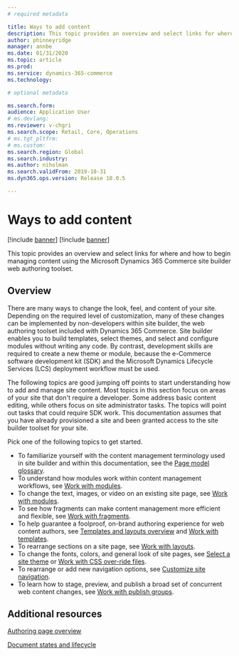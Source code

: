 ```yaml
---
# required metadata

title: Ways to add content 
description: This topic provides an overview and select links for where and how to begin managing content using the Microsoft Dynamics 365 Commerce site builder web authoring toolset.
author: phinneyridge
manager: annbe
ms.date: 01/31/2020
ms.topic: article
ms.prod: 
ms.service: dynamics-365-commerce
ms.technology: 

# optional metadata

ms.search.form:  
audience: Application User
# ms.devlang: 
ms.reviewer: v-chgri
ms.search.scope: Retail, Core, Operations
# ms.tgt_pltfrm: 
# ms.custom: 
ms.search.region: Global
ms.search.industry: 
ms.author: niholman
ms.search.validFrom: 2019-10-31
ms.dyn365.ops.version: Release 10.0.5

---
```

# Ways to add content

[!include [banner](includes/preview-banner.md)]
[!include [banner](includes/banner.md)]

This topic provides an overview and select links for where and how to begin managing content using the Microsoft Dynamics 365 Commerce site builder web authoring toolset.

## Overview

There are many ways to change the look, feel, and content of your site. Depending on the required level of customization, many of these changes can be implemented by non-developers within site builder, the web authoring toolset included with Dynamics 365 Commerce. Site builder enables you to build templates, select themes, and select and configure modules without writing any code. By contrast, development skills are required to create a new theme or module, because the e-Commerce software development kit (SDK) and the Microsoft Dynamics Lifecycle Services (LCS) deployment workflow must be used.

The following topics are good jumping off points to start understanding how to add and manage site content. Most topics in this section focus on areas of your site that don't require a developer. Some address basic content editing, while others focus on site administrator tasks. The topics will point out tasks that could require SDK work. This documentation assumes that you have already provisioned a site and been granted access to the site builder toolset for your site.

Pick one of the following topics to get started.

- To familiarize yourself with the content management terminology used in site builder and within this documentation, see the [Page model glossary](page-elements-overview.md).
- To understand how modules work within content management workflows, see [Work with modules](work-with-modules.md).
- To change the text, images, or video on an existing site page, see [Work with modules](work-with-modules.md).
- To see how fragments can make content management more efficient and flexible, see [Work with fragments](work-with-fragments.md).
- To help guarantee a foolproof, on-brand authoring experience for web content authors, see [Templates and layouts overview](templates-layouts-overview.md) and [Work with templates](work-with-templates.md).
- To rearrange sections on a site page, see [Work with layouts](work-with-layouts.md).
- To change the fonts, colors, and general look of site pages, see [Select a site theme](select-site-theme.md) or [Work with CSS over-ride files](css-override-files.md).
- To rearrange or add new navigation options, see [Customize site navigation](customize-site-navigation.md).
- To learn how to stage, preview, and publish a broad set of concurrent web content changes, see [Work with publish groups](publish-groups.md).

## Additional resources

[Authoring page overview](authoring-home-overview.md)

[Document states and lifecycle](document-states-overview.md)
